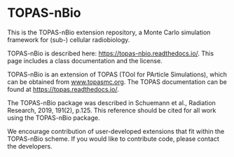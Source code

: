 # TOPAS-nBio
This is the TOPAS-nBio extension repository, a Monte Carlo simulation framework for (sub-) cellular radiobiology.

TOPAS-nBio is described here: https://topas-nbio.readthedocs.io/. 
This page includes a class documentation and the license.

TOPAS-nBio is an extension of TOPAS (TOol for PArticle Simulations), which can be obtained from www.topasmc.org. The TOPAS documentation can be found at https://topas.readthedocs.io/. 

The TOPAS-nBio package was described in Schuemann et al., Radiation Research, 2019, 191(2), p.125. This reference should be cited for all work using the TOPAS-nBio package.

We encourage contribution of user-developed extensions that fit within the TOPAS-nBio scheme. If you would like to contribute code, please contact the developers.
